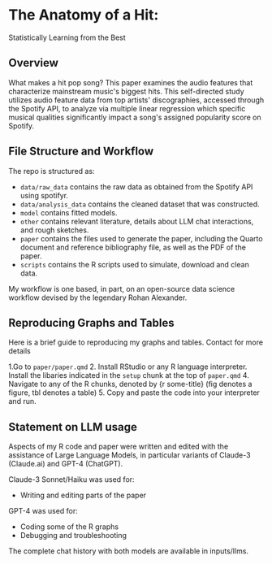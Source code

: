 # The Anatomy of a Hit: 
Statistically Learning from the Best

## Overview

What makes a hit pop song? This paper examines the audio features that characterize mainstream music's biggest hits. This self-directed study utilizes audio feature data from top artists' discographies, accessed through the Spotify API, to analyze via multiple linear regression which specific musical qualities significantly impact a song's assigned popularity score on Spotify.

## File Structure and Workflow

The repo is structured as:

-   `data/raw_data` contains the raw data as obtained from the Spotify API using spotifyr.
-   `data/analysis_data` contains the cleaned dataset that was constructed.
-   `model` contains fitted models. 
-   `other` contains relevant literature, details about LLM chat interactions, and rough sketches.
-   `paper` contains the files used to generate the paper, including the Quarto document and reference bibliography file, as well as the PDF of the paper. 
-   `scripts` contains the R scripts used to simulate, download and clean data.

My workflow is one based, in part, on an open-source data science workflow devised by the legendary Rohan Alexander. 

## Reproducing Graphs and Tables
Here is a brief guide to reproducing my graphs and tables. Contact for more details

1.Go to `paper/paper.qmd`
2. Install RStudio or any R language interpreter. Install the libaries indicated in the `setup` chunk at the top of `paper.qmd`
4. Navigate to any of the R chunks, denoted by {r some-title} (fig denotes a figure, tbl denotes a table)
5. Copy and paste the code into your interpreter and run. 
   
## Statement on LLM usage

Aspects of my R code and paper were written and edited with the assistance of Large Language Models, in particular variants of Claude-3 (Claude.ai) and GPT-4 (ChatGPT). 

Claude-3 Sonnet/Haiku was used for:
- Writing and editing parts of the paper

GPT-4 was used for: 
- Coding some of the R graphs
- Debugging and troubleshooting

The complete chat history with both models are available in inputs/llms. 
